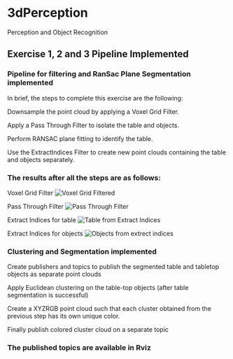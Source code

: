 [//]: # (Image References)
[image_1]: ./images/voxel_downsampled.pcd
[image_2]: ./images/pass_through_filter.pcd
[image_3]: ./images/extracted_outliers.pcd
[image_4]: ./images/extracted_inliers.pcd

# 3dPerception
Perception and Object Recognition


## Exercise 1, 2 and 3 Pipeline Implemented

### Pipeline for filtering and RanSac Plane Segmentation implemented

In brief, the steps to complete this exercise are the following:

Downsample the point cloud by applying a Voxel Grid Filter.

Apply a Pass Through Filter to isolate the table and objects.

Perform RANSAC plane fitting to identify the table.

Use the ExtractIndices Filter to create new point clouds containing the table and objects separately.


### The results after all the steps are as follows:

Voxel Grid Filter
![Voxel Grid Filtered][image_1]

Pass Through Filter
![Pass Through Filter][image_2]

Extract Indices for table
![Table from Extract Indices][image_3]

Extract Indices for objects
![Objects from extrect indices][image_4]

### Clustering and Segmentation implemented 

Create publishers and topics to publish the segmented table and tabletop objects as separate point clouds

Apply Euclidean clustering on the table-top objects (after table segmentation is successful)

Create a XYZRGB point cloud such that each cluster obtained from the previous step has its own unique color.

Finally publish colored cluster cloud on a separate topic

### The published topics are available in Rviz

